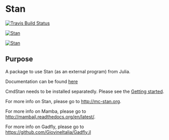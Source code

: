 # Stan

[![Travis Build Status](https://travis-ci.org/goedman/Stan.jl.svg?branch=master)](https://travis-ci.org/goedman/Stan.jl)

[![Stan](http://pkg.julialang.org/badges/Stan_0.5.svg)](http://pkg.julialang.org/?pkg=Stan&ver=0.5)

[![Stan](http://pkg.julialang.org/badges/Stan_0.6.svg)](http://pkg.julialang.org/?pkg=Stan&ver=0.6)


## Purpose

A package to use Stan (as an external program) from Julia.

Documentation can be found [here]()

CmdStan needs to be installed separatedly. Please see the [Getting started]().

For more info on Stan, please go to <http://mc-stan.org>.

For more info on Mamba, please go to <http://mambajl.readthedocs.org/en/latest/>.

For more info on Gadfly, please go to <https://github.com/GiovineItalia/Gadfly.jl>

